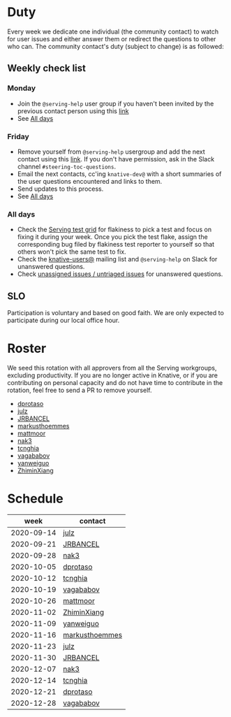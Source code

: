 # Duty

Every week we dedicate one individual (the community contact) to watch for user
issues and either answer them or redirect the questions to other who can. The
community contact's duty (subject to change) is as followed:

## Weekly check list

### Monday

- Join the `@serving-help` user group if you haven't been invited by the
  previous contact person using this
  [link](https://app.slack.com/client/T93ELUK42/browse-user-groups/user_groups/S0186KPJYG4)
- See [All days](#all-days)

### Friday

- Remove yourself from `@serving-help` usergroup and add the next contact using
  this
  [link](https://app.slack.com/client/T93ELUK42/browse-user-groups/user_groups/S0186KPJYG4).
  If you don't have permission, ask in the Slack channel
  `#steering-toc-questions`.
- Email the next contacts, cc'ing `knative-dev@` with a short summaries of the
  user questions encountered and links to them.
- Send updates to this process.
- See [All days](#all-days)

### All days

- Check the [Serving test grid](https://testgrid.knative.dev/serving) for
  flakiness to pick a test and focus on fixing it during your week. Once you
  pick the test flake, assign the corresponding bug filed by flakiness test
  reporter to yourself so that others won't pick the same test to fix.
- Check the
  [knative-users@](https://groups.google.com/forum/#!forum/knative-users)
  mailing list and `@serving-help` on Slack for unanswered questions.
- Check
  [unassigned issues / untriaged issues](https://github.com/knative/serving/issues?q=is%3Aopen+is%3Aissue+no%3Aassignee+no%3Amilestone)
  for unanswered questions.

## SLO

Participation is voluntary and based on good faith. We are only expected to
participate during our local office hour.

# Roster

We seed this rotation with all approvers from all the Serving workgroups,
excluding productivity. If you are no longer active in Knative, or if you are
contributing on personal capacity and do not have time to contribute in the
rotation, feel free to send a PR to remove yourself.

- [dprotaso](https://github.com/dprotaso)
- [julz](https://github.com/julz)
- [JRBANCEL](https://github.com/JRBANCEL)
- [markusthoemmes](https://github.com/markusthoemmes)
- [mattmoor](https://github.com/mattmoor)
- [nak3](https://github.com/nak3)
- [tcnghia](https://github.com/tcnghia)
- [vagababov](https://github.com/vagababov)
- [yanweiguo](https://github.com/yanweiguo)
- [ZhiminXiang](https://github.com/ZhiminXiang)

# Schedule

| week       | contact                                             |
| ---------- | --------------------------------------------------- |
| 2020-09-14 | [julz](https://github.com/julz)                     |
| 2020-09-21 | [JRBANCEL](https://github.com/JRBANCEL)             |
| 2020-09-28 | [nak3](https://github.com/nak3)                     |
| 2020-10-05 | [dprotaso](https://github.com/dprotaso)             |
| 2020-10-12 | [tcnghia](https://github.com/tcnghia)               |
| 2020-10-19 | [vagababov](https://github.com/vagababov)           |
| 2020-10-26 | [mattmoor](https://github.com/mattmoor)             |
| 2020-11-02 | [ZhiminXiang](https://github.com/ZhiminXiang)       |
| 2020-11-09 | [yanweiguo](https://github.com/yanweiguo)           |
| 2020-11-16 | [markusthoemmes](https://github.com/markusthoemmes) |
| 2020-11-23 | [julz](https://github.com/julz)                     |
| 2020-11-30 | [JRBANCEL](https://github.com/JRBANCEL)             |
| 2020-12-07 | [nak3](https://github.com/nak3)                     |
| 2020-12-14 | [tcnghia](https://github.com/tcnghia)               |
| 2020-12-21 | [dprotaso](https://github.com/dprotaso)             |
| 2020-12-28 | [vagababov](https://github.com/vagababov)           |
